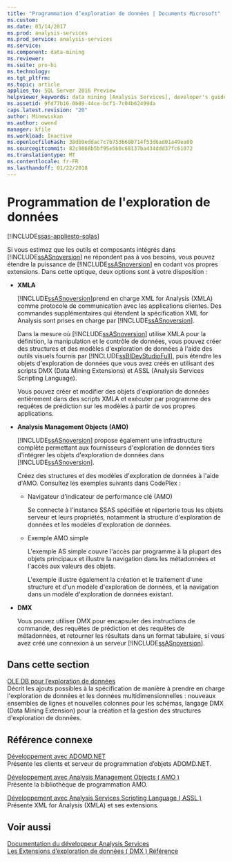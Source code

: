 ```yaml
---
title: "Programmation d’exploration de données | Documents Microsoft"
ms.custom: 
ms.date: 03/14/2017
ms.prod: analysis-services
ms.prod_service: analysis-services
ms.service: 
ms.component: data-mining
ms.reviewer: 
ms.suite: pro-bi
ms.technology: 
ms.tgt_pltfrm: 
ms.topic: article
applies_to: SQL Server 2016 Preview
helpviewer_keywords: data mining [Analysis Services], developer's guide
ms.assetid: 9fd77b16-0b89-44ce-bcf1-7c04b62499da
caps.latest.revision: "20"
author: Minewiskan
ms.author: owend
manager: kfile
ms.workload: Inactive
ms.openlocfilehash: 38db9eddac7c7b753b680714f53d6ad01a49ea00
ms.sourcegitcommit: 82c9868b5bf95e5b0c68137ba434ddd37fc61072
ms.translationtype: MT
ms.contentlocale: fr-FR
ms.lasthandoff: 01/22/2018
---
```

# <a name="data-mining-programming"></a>Programmation de l'exploration de données
[!INCLUDE[ssas-appliesto-sqlas](../includes/ssas-appliesto-sqlas.md)]

  Si vous estimez que les outils et composants intégrés dans [!INCLUDE[ssASnoversion](../includes/ssasnoversion-md.md)] ne répondent pas à vos besoins, vous pouvez étendre la puissance de [!INCLUDE[ssASnoversion](../includes/ssasnoversion-md.md)] en codant vos propres extensions. Dans cette optique, deux options sont à votre disposition :  
  
-   **XMLA**  
  
     [!INCLUDE[ssASnoversion](../includes/ssasnoversion-md.md)]prend en charge XML for Analysis (XMLA) comme protocole de communication avec les applications clientes. Des commandes supplémentaires qui étendent la spécification XML for Analysis sont prises en charge par [!INCLUDE[ssASnoversion](../includes/ssasnoversion-md.md)].  
  
     Dans la mesure où [!INCLUDE[ssASnoversion](../includes/ssasnoversion-md.md)] utilise XMLA pour la définition, la manipulation et le contrôle de données, vous pouvez créer des structures et des modèles d'exploration de données à l'aide des outils visuels fournis par [!INCLUDE[ssBIDevStudioFull](../includes/ssbidevstudiofull-md.md)], puis étendre les objets d'exploration de données que vous avez créés en utilisant des scripts DMX (Data Mining Extensions) et ASSL (Analysis Services Scripting Language).  
  
     Vous pouvez créer et modifier des objets d'exploration de données entièrement dans des scripts XMLA et exécuter par programme des requêtes de prédiction sur les modèles à partir de vos propres applications.  
  
-   **Analysis Management Objects (AMO)**  
  
     [!INCLUDE[ssASnoversion](../includes/ssasnoversion-md.md)] propose également une infrastructure complète permettant aux fournisseurs d'exploration de données tiers d'intégrer les objets d'exploration de données dans [!INCLUDE[ssASnoversion](../includes/ssasnoversion-md.md)].  
  
     Créez des structures et des modèles d'exploration de données à l'aide d'AMO. Consultez les exemples suivants dans CodePlex :  
  
    -   Navigateur d'indicateur de performance clé (AMO)  
  
         Se connecte à l'instance SSAS spécifiée et répertorie tous les objets serveur et leurs propriétés, notamment la structure d'exploration de données et les modèles d'exploration de données.  
  
    -   Exemple AMO simple  
  
         L'exemple AS simple couvre l'accès par programme à la plupart des objets principaux et illustre la navigation dans les métadonnées et l'accès aux valeurs des objets.  
  
         L'exemple illustre également la création et le traitement d'une structure et d'un modèle d'exploration de données, et la navigation dans un modèle d'exploration de données existant.  
  
-   **DMX**  
  
     Vous pouvez utiliser DMX pour encapsuler des instructions de commande, des requêtes de prédiction et des requêtes de métadonnées, et retourner les résultats dans un format tabulaire, si vous avez créé une connexion à un serveur [!INCLUDE[ssASnoversion](../includes/ssasnoversion-md.md)].  
  
## <a name="in-this-section"></a>Dans cette section  
 [OLE DB pour l’exploration de données](../analysis-services/data-mining-programming-ole-db.md)  
 Décrit les ajouts possibles à la spécification de manière à prendre en charge l'exploration de données et les données multidimensionnelles : nouveaux ensembles de lignes et nouvelles colonnes pour les schémas, langage DMX (Data Mining Extension) pour la création et la gestion des structures d'exploration de données.  
  
## <a name="related-reference"></a>Référence connexe  
 [Développement avec ADOMD.NET](../analysis-services/multidimensional-models/adomd-net/developing-with-adomd-net.md)  
 Présente les clients et serveur de programmation d’objets ADOMD.NET.  
  
 [Développement avec Analysis Management Objects &#40; AMO &#41;](../analysis-services/multidimensional-models/analysis-management-objects/developing-with-analysis-management-objects-amo.md)  
 Présente la bibliothèque de programmation AMO.  
  
 [Développement avec Analysis Services Scripting Language &#40; ASSL &#41;](../analysis-services/multidimensional-models/scripting-language-assl/developing-with-analysis-services-scripting-language-assl.md)  
 Présente XML for Analysis (XMLA) et ses extensions.  
  
## <a name="see-also"></a>Voir aussi  
 [Documentation du développeur Analysis Services](../analysis-services/analysis-services-developer-documentation.md)   
 [Les Extensions d’exploration de données &#40; DMX &#41; Référence](../dmx/data-mining-extensions-dmx-reference.md)  
  
  
